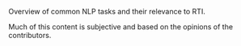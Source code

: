 Overview of common NLP tasks and their relevance to RTI.

Much of this content is subjective and based on the opinions of the contributors.

